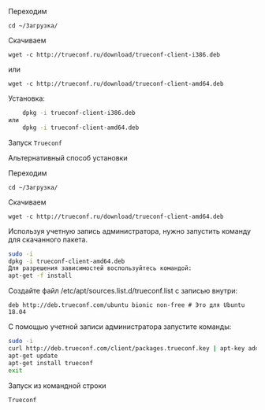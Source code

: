 Переходим  

  ``cd ~/Загрузка/``

Скачиваем

    wget -c http://trueconf.ru/download/trueconf-client-i386.deb
    
или

    wget -c http://trueconf.ru/download/trueconf-client-amd64.deb

Установка:
```bash
    dpkg -i trueconf-client-i386.deb
или
    dpkg -i trueconf-client-amd64.deb
```

Запуск ``Trueconf``	

Альтернативный способ установки

Переходим  

  ``cd ~/Загрузка/``

Скачиваем

    wget -c http://trueconf.ru/download/trueconf-client-amd64.deb

Используя учетную запись администратора, нужно запустить команду для скачанного пакета.
```bash
sudo -i
dpkg -i trueconf-client-amd64.deb
Для разрешения зависимостей воспользуйтесь командой:
apt-get -f install
```

Создайте файл /etc/apt/sources.list.d/trueconf.list с записью внутри:

  ``deb http://deb.trueconf.com/ubuntu bionic non-free # Это для Ubuntu 18.04``

С помощью учетной записи администратора запустите команды:
```bash
sudo -i
curl http://deb.trueconf.com/client/packages.trueconf.key | apt-key add -
apt-get update
apt-get install trueconf
exit
```

Запуск из командной строки

    Trueconf







